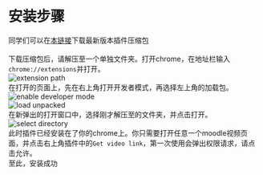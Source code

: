 # 安装步骤

同学们可以在[本链接](https://github.com/Flyingblu/XMUM-Mediasite-downloader/releases/download/0.7/XMUM-Mediasite-downloader.zip)下载最新版本插件压缩包<br><br>
下载压缩包后，请解压至一个单独文件夹。打开chrome，在地址栏输入`chrome://extensions`并打开。<br>
![extension path](https://github.com/Flyingblu/XMUM-Mediasite-downloader/raw/master/images/chrome%20extension.png "extension path")<br>
在打开的页面上，先在右上角打开开发者模式，再选择左上角的加载包。<br>
![enable developer mode](https://github.com/Flyingblu/XMUM-Mediasite-downloader/raw/master/images/developer%20mode.png "enable developer mode")<br>
![load unpacked](https://github.com/Flyingblu/XMUM-Mediasite-downloader/raw/master/images/load%20unpacked.png "load unpacked")<br>
在新弹出的打开窗口中，选择刚才解压至的文件夹，并点击打开。<br>
![select directory](https://github.com/Flyingblu/XMUM-Mediasite-downloader/raw/master/images/select%20directory.png "select directory")<br>
此时插件已经安装在了你的chrome上。你只需要打开任意一个moodle视频页面，并点击右上角插件中的`Get video link`，第一次使用会弹出权限请求，请点击允许。<br>
至此，安装成功<br>